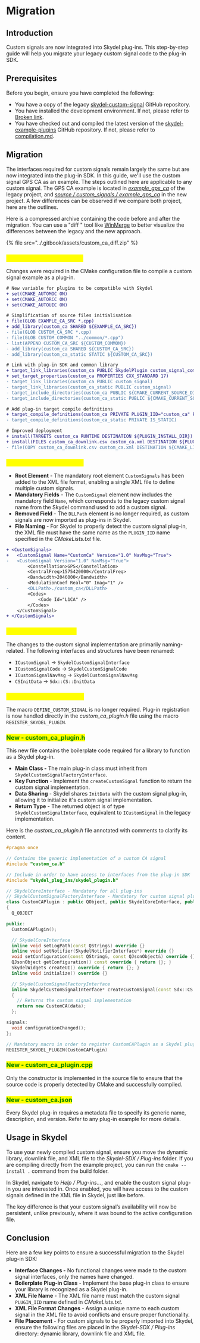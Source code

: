 # Migration

## Introduction

Custom signals are now integrated into Skydel plug-ins. This step-by-step guide will help you migrate your legacy custom signal code to the plug-in SDK.

## Prerequisites

Before you begin, ensure you have completed the following:

* You have a copy of the legacy [skydel-custom-signal](https://github.com/learn-safran-navigation-timing/skydel-custom-signal) GitHub repository.
* You have installed the development environment. If not, please refer to [Broken link](broken-reference "mention").
* You have checked out and compiled the latest version of the [skydel-example-plugins](https://github.com/learn-safran-navigation-timing/skydel-example-plugins) GitHub repository. If not, please refer to [compilation.md](../development-environment/compilation.md "mention").

## Migration

The interfaces required for custom signals remain largely the same but are now integrated into the plug-in SDK. In this guide, we'll use the custom signal GPS CA as an example. The steps outlined here are applicable to any custom signal. The GPS CA example is located in [_example\_gps\_ca_](https://github.com/learn-safran-navigation-timing/skydel-custom-signal/tree/main/example_gps_ca) of the legacy project, and [_source / custom\_signals / example\_gps\_ca_](https://github.com/learn-safran-navigation-timing/skydel-example-plugins/tree/master/source/custom_signals/example_gps_ca) in the new project. A few differences can be observed if we compare both project, here are the outlines.

Here is a compressed archive containing the code before and after the migration. You can use a "diff " tool like [WinMerge](https://winmerge.org/?lang=en) to better visualize the differences between the legacy and the new approach.

{% file src="../.gitbook/assets/custom_ca_diff.zip" %}

### <mark style="color:yellow;">Changes - CMakeLists.txt</mark>

Changes were required in the CMake configuration file to compile a custom signal example as a plug-in.

```diff
# New variable for plugins to be compatible with Skydel
+ set(CMAKE_AUTOMOC ON)
+ set(CMAKE_AUTORCC ON)
+ set(CMAKE_AUTOUIC ON)

# Simplification of source files initialisation
+ file(GLOB EXAMPLE_CA_SRC *.cpp)
+ add_library(custom_ca SHARED ${EXAMPLE_CA_SRC})
- file(GLOB CUSTOM_CA_SRC *.cpp)
- file(GLOB CUSTOM_COMMON "../common/*.cpp")
- list(APPEND CUSTOM_CA_SRC ${CUSTOM_COMMON})
- add_library(custom_ca SHARED ${CUSTOM_CA_SRC})
- add_library(custom_ca_static STATIC ${CUSTOM_CA_SRC})

# Link with plug-in SDK and common library
+ target_link_libraries(custom_ca PUBLIC SkydelPlugin custom_signal_common)
+ set_target_properties(custom_ca PROPERTIES CXX_STANDARD 17)
- target_link_libraries(custom_ca PUBLIC custom_signal)
- target_link_libraries(custom_ca_static PUBLIC custom_signal)
- target_include_directories(custom_ca PUBLIC ${CMAKE_CURRENT_SOURCE_DIR})
- target_include_directories(custom_ca_static PUBLIC ${CMAKE_CURRENT_SOURCE_DIR})

# Add plug-in target compile definitions
+ target_compile_definitions(custom_ca PRIVATE PLUGIN_IID="custom_ca" PLUGIN_FILE="custom_ca.json")
- target_compile_definitions(custom_ca_static PRIVATE IS_STATIC)

# Improved deployment
+ install(TARGETS custom_ca RUNTIME DESTINATION ${PLUGIN_INSTALL_DIR})
+ install(FILES custom_ca_downlink.csv custom_ca.xml DESTINATION ${PLUGIN_INSTALL_DIR})
- file(COPY custom_ca_downlink.csv custom_ca.xml DESTINATION ${CMAKE_LIBRARY_OUTPUT_DIRECTORY})
```

### <mark style="color:yellow;">Changes - custom\_ca.xml</mark>

* **Root Element** - The mandatory root element `CustomSignals` has been added to the XML file format, enabling a single XML file to define multiple custom signals.
* **Mandatory Fields** - The `CustomSignal` element now includes the mandatory field `Name`, which corresponds to the legacy custom signal name from the Skydel command used to add a custom signal.
* **Removed Field** - The `DLLPath` element is no longer required, as custom signals are now imported as plug-ins in Skydel.
* **File Naming** - For Skydel to properly detect the custom signal plug-in, the XML file must have the same name as the `PLUGIN_IID` name specified in the _CMakeLists.txt_ file.

```diff
+ <CustomSignals>
+   <CustomSignal Name="CustomCa" Version="1.0" NavMsg="True">
-   <CustomSignal Version="1.0" NavMsg="True">
        <Constellation>GPS</Constellation>
        <CentralFreq>1575420000</CentralFreq>
        <Bandwidth>2046000</Bandwidth>
        <ModulationCoef Real="0" Imag="1" />
-       <DLLPath>./custom_ca</DLLPath>
        <Codes>
            <Code Id="L1CA" />
        </Codes>
    </CustomSignal>
+ </CustomSignals>
```

### <mark style="color:yellow;">Changes - custom\_ca.h</mark>

The changes to the custom signal implementation are primarily naming-related. The following interfaces and structures have been renamed:

* `ICustomSignal` → `SkydelCustomSignalInterface`
* `ICustomSignalCode` → `SkydelCustomSignalCode`
* `ICustomSignalNavMsg` → `SkydelCustomSignalNavMsg`
* `CSInitData` → `Sdx::CS::InitData`

### <mark style="color:yellow;">Changes - custom\_ca.cpp</mark>

The macro `DEFINE_CUSTOM_SIGNAL` is no longer required. Plug-in registration is now handled directly in the _custom\_ca\_plugin.h_ file using the macro `REGISTER_SKYDEL_PLUGIN`.

### <mark style="color:green;">New - custom\_ca\_plugin.h</mark>

This new file contains the boilerplate code required for a library to function as a Skydel plug-in.

* **Main Class -** The main plug-in class must inherit from `SkydelCustomSignalFactoryInterface`.&#x20;
* **Key Function** - Implement the `createCustomSignal` function to return the custom signal implementation.
* **Data Sharing** - Skydel shares `InitData` with the custom signal plug-in, allowing it to initialize it's custom signal implementation.
* **Return Type** - The returned object is of type `SkydelCustomSignalInterface`, equivalent to `ICustomSignal` in the legacy implementation.

Here is the _custom\_ca\_plugin.h_ file annotated with comments to clarify its content.

```cpp
#pragma once

// Contains the generic implementation of a custom CA signal
#include "custom_ca.h"

// Include in order to have access to interfaces from the plug-in SDK
#include "skydel_plug_ins/skydel_plugin.h"

// SkydelCoreInterface - Mandatory for all plug-ins
// SkydelCustomSignalFactoryInterface - Mandatory for custom signal plug-ins
class CustomCAPlugin : public QObject, public SkydelCoreInterface, public SkydelCustomSignalFactoryInterface
{
  Q_OBJECT

public:
  CustomCAPlugin();

  // SkydelCoreInterface
  inline void setLogPath(const QString&) override {}
  inline void setNotifier(SkydelNotifierInterface*) override {}
  void setConfiguration(const QString&, const QJsonObject&) override {}
  QJsonObject getConfiguration() const override { return {}; }
  SkydelWidgets createUI() override { return {}; }
  inline void initialize() override {}

  // SkydelCustomSignalFactoryInterface
  inline SkydelCustomSignalInterface* createCustomSignal(const Sdx::CS::InitData& data) override
  {
    // Returns the custom signal implementation
    return new CustomCA(data);
  };

signals:
  void configurationChanged();
};

// Mandatory macro in order to register CustomCAPlugin as a Skydel plug-in
REGISTER_SKYDEL_PLUGIN(CustomCAPlugin)
```

### <mark style="color:green;">New - custom\_ca\_plugin.cpp</mark>

Only the constructor is implemented in the source file to ensure that the source code is properly detected by CMake and successfully compiled.

### <mark style="color:green;">New - custom\_ca.json</mark>

Every Skydel plug-in requires a metadata file to specify its generic name, description, and version. Refer to any plug-in example for more details.

## Usage in Skydel

To use your newly compiled custom signal, ensure you move the dynamic library, downlink file, and XML file to the _Skydel-SDX / Plug-ins_ folder. If you are compiling directly from the example project, you can run the `cmake --install .` command from the build folder.

In Skydel, navigate to _Help / Plug-ins..._, and enable the custom signal plug-in you are interested in. Once enabled, you will have access to the custom signals defined in the XML file in Skydel, just like before.

The key difference is that your custom signal’s availability will now be persistent, unlike previously, where it was bound to the active configuration file.

## Conclusion

Here are a few key points to ensure a successful migration to the Skydel plug-in SDK:

* **Interface Changes -** No functional changes were made to the custom signal interfaces, only the names have changed.
* **Boilerplate Plug-in Class** - Implement the base plug-in class to ensure your library is recognized as a Skydel plug-in.
* **XML File Name** - The XML file name must match the custom signal `PLUGIN_IID` name defined in _CMakeLists.txt_.
* **XML File Format** **Changes** - Assign a unique name to each custom signal in the XML file to avoid conflicts and ensure proper functionality.
* **File Placement** - For custom signals to be properly imported into Skydel, ensure the following files are placed in the _Skydel-SDX / Plug-ins_ directory: dynamic library, downlink file and XML file.
